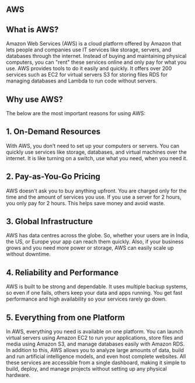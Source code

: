 ## AWS

## What is AWS?
Amazon Web Services (AWS) is a cloud platform offered by Amazon that lets people and companies use IT services like storage, servers, and databases through the internet. 
Instead of buying and maintaining physical computers, you can "rent" these services online and only pay for what you use.
AWS provides tools to do it easily and quickly. It offers over 200 services such as 
EC2 for virtual servers
S3 for storing files 
RDS for managing databases
and Lambda to run code without servers.

## Why use AWS?
The below are the most important reasons for using AWS:

## 1. On-Demand Resources
With AWS, you don’t need to set up your computers or servers. You can quickly use services like storage, databases, and virtual machines over the internet. 
It is like turning on a switch, use what you need, when you need it.

## 2. Pay-as-You-Go Pricing
AWS doesn't ask you to buy anything upfront. You are charged only for the time and the amount of services you use. 
If you use a server for 2 hours, you only pay for 2 hours. This helps save money and avoid waste.

## 3. Global Infrastructure
AWS has data centres across the globe. So, whether your users are in India, the US, or Europe your app can reach them quickly.
Also, if your business grows and you need more power or storage, AWS can easily scale up without downtime.

## 4. Reliability and Performance
AWS is built to be strong and dependable. It uses multiple backup systems, so even if one fails, others keep your data and apps running.
You get fast performance and high availability so your services rarely go down.

## 5. Everything from one Platform
In AWS, everything you need is available on one platform. You can launch virtual servers using Amazon EC2 to run your applications, store files and media using Amazon S3, and manage databases easily with Amazon RDS.
In addition to this, AWS allows you to analyze large amounts of data, build and run artificial intelligence models, and even host complete websites.
All these services are accessible from a single dashboard, making it simple to build, deploy, and manage projects without setting up any physical hardware.
